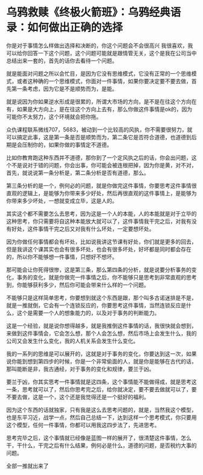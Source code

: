 # 乌鸦救赎《终极火箭班》：乌鸦经典语录：如何做出正确的选择

你是对于事情怎么样做出选择和决断的，你这个问题会不会很高兴 我很喜欢，我可以给你回答一下这个问题，这个问题可能就是跟情管无关，这个是我在公司当中总结出来一套的，首先的话你去看待一个问题。

就是能面对问题之所以会忙目，是因为它没有思维模式，它没有正常的一个思维模式，或者这种确的一个思维模式，你面对一件事情，如果你要决定要不要去做，首先第一条考虑，因为它是不是顺势而为，是能。

就是说因为你如果逆水形成是很累的，所谓大市场的方向，是不是在往这个方向在有，如果是大方向上，是在往这个方向上去有，那么你做这件事情是ok的，因为可能你不太努力，这个环境就会把你拖。

众仇课程联系微线707，5683，被动到一个比较高的风执，你不需要很努力，就可以搞定此事，这是第一条是否是顺势而为，第二条它是否符合道德，也道德到后期是会压制你的，如果你做的事情定不道德。

比如你教育跑这种东西并不道德，那你到了一个定风执之后的话，你会出问题，这个不是说对于错的问题，你会出事，你可能会被连根把掉，因为你是黄，对不对，首先，就说说第一条分析是，第二条分析是否有道德，那么。

第三条分析的是一个，例何必的问题，就是你做完这件事情，你要思考这件事情很直观的逻辑上，是能够为你带来多少好处，然后再很直观的这件事情上，是能够为你带来多少坏处，一想就变成立毕，这是人的。

其实这个都不需要怎么去思考，因为这是一个人的本能，人的本能就是对于立毕的这种思考，你只需要将自这种本能放大就可以了，这件事情我干完之后，对我有没有好处，这件事情干完之后又对我有什么坏处，一定要想坏处。

因为你做任何事情都会有坏处，比如说我讲这节课有好处，你们就是更多的回去，但是我讲这个课其实也会有很多坏处，也会有很多坏处，好坏都是同时都会存在的，所以你不能够想一件事情，只想好不想坏。

那可能会让你死得很惨，这是第三条，那么第四条的分析，就是说要分析事务的变化，事务的变化，就是你做完一件事情之后，你不能够只是思考到非常直观的思考到，你能够获利多少，然后你可能会带来什么样的一个问题。

不能够只是这样简单思考，你要想到就这个东西是跟，那个叫多古诺迷排是不是，就是一推就倒，它会有一个连锁反应的，你要思考这件事情，当然连锁反应是什么，这个是需要一个人的想象能力的，以及对于事务的判断能力。

这是一个经验，就是说你想得越多，就是我推倒这件事情的话，我很快就会想到，来做到这件事情会，它会怎么想，那个人会怎么想，然后市场上会发生什么，我的公司又会发生什么变化，我的人机关系会发生什么变化。

我的一系列的思维是可以展开的，这就是对于事务的变化，你要达到这一次，如果说你能到想到第四步的时候，你是一个非常偷面的人，就是你是能够在古代的话，那叫能断是非，我古通经，对于事务的变化和规律，要兰于凶。

要兰于凶，你其实思考一件事情就是这四条，这个事情能不能做得成，就是思考这一条，思考就可以了，然后你思考完之后，给你就决定，要不要去做就可以了，要不要去做，这是一个，这个还是我觉得还是一个挺好的福利。

因为这个东西的话就独家，只有我是这么去思考问题的，就是，当然我这个模型，也是东平习近，战学一点，然后自己总结一下，达到这样一个思考模式，你只要用这个模型，任何一件事情，你都可以用我这四步法了，先进思考。

思考完毕之后，这个事情就已经像是蓝图一样的展开了，很清楚这件事情，怎么干，干什么，干完之后有什么结果，例何必是什么，道德的问题，是否税约大事的问题。

全部一推就出来了